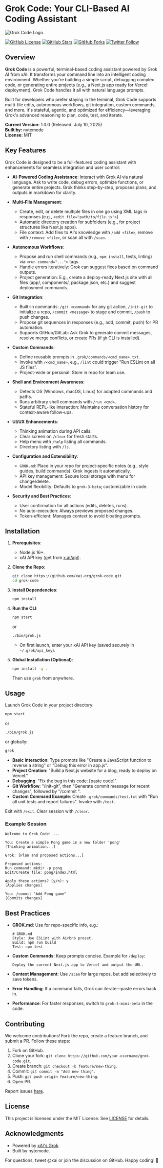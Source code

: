 # Grok Code: Your CLI-Based AI Coding Assistant

![Grok Code Logo](https://via.placeholder.com/800x200?text=Grok+Code) <!-- Replace with actual logo URL if available -->

[![GitHub License](https://img.shields.io/github/license/xai-org/grok-code)](https://github.com/xai-org/grok-code/blob/main/LICENSE)
[![GitHub Stars](https://img.shields.io/github/stars/xai-org/grok-code)](https://github.com/xai-org/grok-code/stargazers)
[![GitHub Forks](https://img.shields.io/github/forks/xai-org/grok-code)](https://github.com/xai-org/grok-code/network)
[![Twitter Follow](https://img.shields.io/twitter/follow/xai?style=social)](https://twitter.com/xai)

## Overview

**Grok Code** is a powerful, terminal-based coding assistant powered by Grok AI from xAI. It transforms your command line into an intelligent coding environment. Whether you're building a simple script, debugging complex code, or generating entire projects (e.g., a Next.js app ready for Vercel deployment), Grok Code handles it all with natural language prompts.

Built for developers who prefer staying in the terminal, Grok Code supports multi-file edits, autonomous workflows, git integration, custom commands, and more. It's stateful, agentic, and optimized for efficiency—leveraging Grok's advanced reasoning to plan, code, test, and iterate.

**Current Version:** 1.0.0 (Released: July 10, 2025)  
**Built by:** nytemode  
**License:** MIT  

## Key Features

Grok Code is designed to be a full-featured coding assistant with enhancements for seamless integration and user control:

- **AI-Powered Coding Assistance**: Interact with Grok AI via natural language. Ask to write code, debug errors, optimize functions, or generate entire projects. Grok thinks step-by-step, proposes plans, and outputs in markdown for clarity.
  
- **Multi-File Management**: 
  - Create, edit, or delete multiple files in one go using XML tags in responses (e.g., `<edit file="path/to/file.js">`).
  - Automatic directory creation for subfolders (e.g., for project structures like Next.js apps).
  - File context: Add files to AI's knowledge with `/add <file>`, remove with `/remove <file>`, or scan all with `/scan`.

- **Autonomous Workflows**: 
  - Propose and run shell commands (e.g., `npm install`, tests, linting) via `<run command="...">` tags.
  - Handle errors iteratively: Grok can suggest fixes based on command outputs.
  - Project generation: E.g., create a deploy-ready Next.js site with all files (app/, components/, package.json, etc.) and suggest deployment commands.

- **Git Integration**:
  - Built-in commands: `/git <command>` for any git action, `/init-git` to initialize a repo, `/commit <message>` to stage and commit, `/push` to push changes.
  - Propose git sequences in responses (e.g., add, commit, push) for PR automation.
  - Supports GitHub/GitLab: Ask Grok to generate commit messages, resolve merge conflicts, or create PRs (if `gh` CLI is installed).

- **Custom Commands**:
  - Define reusable prompts in `.grok/commands/<cmd_name>.txt`.
  - Invoke with `/<cmd_name>`, e.g., `/lint` could trigger "Run ESLint on all JS files".
  - Project-wide or personal: Store in repo for team use.

- **Shell and Environment Awareness**:
  - Detects OS (Windows, macOS, Linux) for adapted commands and paths.
  - Runs arbitrary shell commands with `/run <cmd>`.
  - Stateful REPL-like interaction: Maintains conversation history for context-aware follow-ups.

- **UI/UX Enhancements**:
  - Thinking animation during API calls.
  - Clear screen on `/clear` for fresh starts.
  - Help menu with `/help` listing all commands.
  - Directory listing with `/ls`.

- **Configuration and Extensibility**:
  - `GROK.md`: Place in your repo for project-specific notes (e.g., style guides, build commands). Grok ingests it automatically.
  - API key management: Secure local storage with menu for change/delete.
  - Model flexibility: Defaults to `grok-3-beta`; customizable in code.

- **Security and Best Practices**:
  - User confirmation for all actions (edits, deletes, runs).
  - No auto-execution: Always previews proposed changes.
  - Token-efficient: Manages context to avoid bloating prompts.

## Installation

1. **Prerequisites**:
   - Node.js 16+.
   - xAI API key (get from [x.ai/api](https://x.ai/api)).

2. **Clone the Repo**:
   ```bash
   git clone https://github.com/xai-org/grok-code.git
   cd grok-code
   ```

3. **Install Dependencies**:
   ```bash
   npm install
   ```

4. **Run the CLI**:
   ```bash
   npm start
   ```
   or
   ```bash
   ./bin/grok.js
   ```
   - On first launch, enter your xAI API key (saved securely in `~/.grok/api_key`).

5. **Global Installation (Optional)**:
   ```bash
   npm install -g .
   ```
   Then use `grok` from anywhere.

## Usage

Launch Grok Code in your project directory:

```bash
npm start
```
or
```bash
./bin/grok.js
```
or globally:
```bash
grok
```

- **Basic Interaction**: Type prompts like "Create a JavaScript function to reverse a string" or "Debug this error in app.js".
- **Project Creation**: "Build a Next.js website for a blog, ready to deploy on Vercel."
- **Debugging**: "Fix the bug in this code: [paste code]".
- **Git Workflow**: "/init-git", then "Generate commit message for recent changes", followed by "/commit <msg>".
- **Custom Command Example**: Create `.grok/commands/test.txt` with "Run all unit tests and report failures". Invoke with `/test`.

Exit with `/exit`. Clear session with `/clear`.

### Example Session

```
Welcome to Grok Code! ...

You: Create a simple Pong game in a new folder 'pong'
[Thinking animation...]

Grok: [Plan and proposed actions...]

Proposed actions:
Run command: mkdir -p pong
Edit/Create file: pong/index.html

Apply these actions? (y/n): y
[Applies changes]

You: /commit "Add Pong game"
[Commits changes]
```

## Best Practices

- **GROK.md**: Use for repo-specific info, e.g.:
  ```
  # GROK.md
  Style: Use ESLint with Airbnb preset.
  Build: npm run build
  Test: npm test
  ```

- **Custom Commands**: Keep prompts concise. Example for `/deploy`:
  ```
  Deploy the current Next.js app to Vercel and output the URL.
  ```

- **Context Management**: Use `/scan` for large repos, but add selectively to save tokens.
- **Error Handling**: If a command fails, Grok can iterate—paste errors back in.
- **Performance**: For faster responses, switch to `grok-3-mini-beta` in the code.

## Contributing

We welcome contributions! Fork the repo, create a feature branch, and submit a PR. Follow these steps:

1. Fork on GitHub.
2. Clone your fork: `git clone https://github.com/your-username/grok-code.git`.
3. Create branch: `git checkout -b feature/new-thing`.
4. Commit: `git commit -m "Add new thing"`.
5. Push: `git push origin feature/new-thing`.
6. Open PR.

Report issues [here](https://github.com/xai-org/grok-code/issues).

## License

This project is licensed under the MIT License. See [LICENSE](LICENSE) for details.

## Acknowledgments

- Powered by [xAI's Grok](https://x.ai).
- Built by nytemode.

For questions, tweet @xai or join the discussion on GitHub. Happy coding! 🚀 